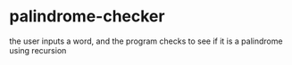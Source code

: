 # palindrome-checker
the user inputs a word, and the program checks to see if it is a palindrome using recursion
